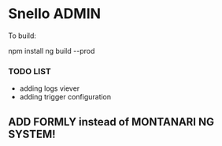 # Snello ADMIN

To build:

npm install
ng build --prod


### TODO LIST
- adding logs viever
- adding trigger configuration 


## ADD FORMLY instead of MONTANARI NG SYSTEM!
